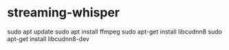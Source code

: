# streaming-whisper

sudo apt update
sudo apt install ffmpeg
sudo apt-get install libcudnn8
sudo apt-get install libcudnn8-dev

